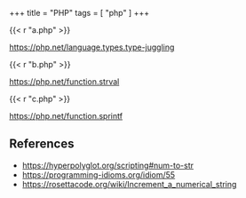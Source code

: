 +++
title = "PHP"
tags = [ "php" ]
+++

{{< r "a.php" >}}

<https://php.net/language.types.type-juggling>

{{< r "b.php" >}}

<https://php.net/function.strval>

{{< r "c.php" >}}

<https://php.net/function.sprintf>

## References

- <https://hyperpolyglot.org/scripting#num-to-str>
- <https://programming-idioms.org/idiom/55>
- <https://rosettacode.org/wiki/Increment_a_numerical_string>
